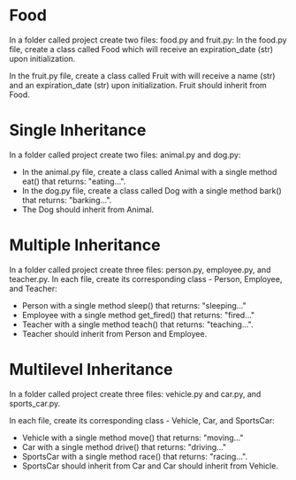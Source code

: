 # Food
In a folder called project create two files: food.py and fruit.py:
In the food.py file, create a class called Food which will receive an expiration_date (str) upon initialization.

In the fruit.py file, create a class called Fruit with will receive a name (str) and an expiration_date (str) upon initialization. 
Fruit should inherit from Food.


# Single Inheritance
In a folder called project create two files: animal.py and dog.py:
- In the animal.py file, create a class called Animal with a single method eat() that returns: "eating…". 
- In the dog.py file, create a class called Dog with a single method bark() that returns: "barking…".
- The Dog should inherit from Animal.


# Multiple Inheritance
In a folder called project create three files: person.py, employee.py, and teacher.py.
In each file, create its corresponding class - Person, Employee, and Teacher:
- Person with a single method sleep() that returns: "sleeping..."
- Employee with a single method get_fired() that returns: "fired..."
- Teacher with a single method teach() that returns: "teaching...". 
- Teacher should inherit from Person and Employee.


# Multilevel Inheritance
In a folder called project create three files: vehicle.py and car.py, and sports_car.py.

In each file, create its corresponding class - Vehicle, Car, and SportsCar:
- Vehicle with a single method move() that returns: "moving..."
- Car with a single method drive() that returns: "driving..."
- SportsCar with a single method race() that returns: "racing...". 
- SportsCar should inherit from Car and Car should inherit from Vehicle.
